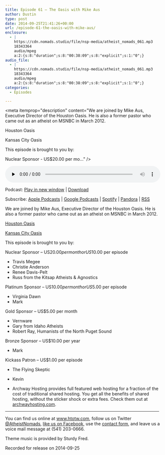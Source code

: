 ```yaml
---
title: Episode 61 – The Oasis with Mike Aus
author: Dustin
type: post
date: 2014-09-25T21:41:26+00:00
url: /episode-61-the-oasis-with-mike-aus/
enclosure:
  - |
    https://cdn.nomads.studio/file/nsp-media/atheist_nomads_061.mp3
    18343364
    audio/mpeg
    a:2:{s:8:"duration";s:8:"00:38:09";s:8:"explicit";s:1:"0";}
audio_file:
  - |
    https://cdn.nomads.studio/file/nsp-media/atheist_nomads_061.mp3
    18343364
    audio/mpeg
    a:2:{s:8:"duration";s:8:"00:38:09";s:8:"explicit";s:1:"0";}
categories:
  - Episodes

---
```

<div itemscope itemtype="http://schema.org/AudioObject">
  <meta itemprop="name" content="Episode 61 &#8211; The Oasis with Mike Aus" />
  
  <meta itemprop="uploadDate" content="2014-09-25T15:41:26-06:00" />
  
  <meta itemprop="encodingFormat" content="audio/mpeg" />
  
  <meta itemprop="duration" content="PT38M09S" />
  
  <meta itemprop="description" content="We are joined by Mike Aus, Executive Director of the Houston Oasis. He is also a former pastor who came out as an atheist on MSNBC in March 2012.

Houston Oasis

Kansas City Oasis

This episode is brought to you by:

Nuclear Sponsor - US$20.00 per mo..." />
  
  <meta itemprop="contentUrl" content="https://dts.podtrac.com/redirect.mp3/cdn.nomads.studio/file/nsp-media/atheist_nomads_061.mp3" />
  
  <meta itemprop="contentSize" content="17.5" />
  </p> 
  
  <div class="powerpress_player" id="powerpress_player_8316">
    <audio class="wp-audio-shortcode" id="audio-5177-60" preload="none" style="width: 100%;" controls="controls"><source type="audio/mpeg" src="https://dts.podtrac.com/redirect.mp3/cdn.nomads.studio/file/nsp-media/atheist_nomads_061.mp3?_=60" /><a href="https://dts.podtrac.com/redirect.mp3/cdn.nomads.studio/file/nsp-media/atheist_nomads_061.mp3">https://dts.podtrac.com/redirect.mp3/cdn.nomads.studio/file/nsp-media/atheist_nomads_061.mp3</a></audio>
  </div>
</div>

<p class="powerpress_links powerpress_links_mp3">
  Podcast: <a href="https://dts.podtrac.com/redirect.mp3/cdn.nomads.studio/file/nsp-media/atheist_nomads_061.mp3" class="powerpress_link_pinw" target="_blank" title="Play in new window" onclick="return powerpress_pinw('https://htotw.com/?powerpress_pinw=5177-podcast');" rel="nofollow">Play in new window</a> | <a href="https://dts.podtrac.com/redirect.mp3/cdn.nomads.studio/file/nsp-media/atheist_nomads_061.mp3" class="powerpress_link_d" title="Download" rel="nofollow" download="atheist_nomads_061.mp3">Download</a>
</p>

<p class="powerpress_links powerpress_subscribe_links">
  Subscribe: <a href="https://podcasts.apple.com/us/podcast/humanists-take-on-the-world/id530050098?mt=2&ls=1" class="powerpress_link_subscribe powerpress_link_subscribe_itunes" target="_blank" title="Subscribe on Apple Podcasts" rel="nofollow">Apple Podcasts</a> | <a href="https://www.google.com/podcasts?feed=aHR0cDovL2F0aGVpc3Rub21hZHMubGlic3luLmNvbS9yc3M%3D" class="powerpress_link_subscribe powerpress_link_subscribe_googleplay" target="_blank" title="Subscribe on Google Podcasts" rel="nofollow">Google Podcasts</a> | <a href="https://open.spotify.com/show/3LzK2xZGike6Tc1GEMtMbr?si=LieN9SNuTpq96smuaUsH8A" class="powerpress_link_subscribe powerpress_link_subscribe_spotify" target="_blank" title="Subscribe on Spotify" rel="nofollow">Spotify</a> | <a href="https://www.pandora.com/podcast/atheist-nomads/PC:10122?corr=62071012&part=ug" class="powerpress_link_subscribe powerpress_link_subscribe_pandora" target="_blank" title="Subscribe on Pandora" rel="nofollow">Pandora</a> | <a href="https://htotw.com/feed/podcast/" class="powerpress_link_subscribe powerpress_link_subscribe_rss" target="_blank" title="Subscribe via RSS" rel="nofollow">RSS</a>
</p>

We are joined by Mike Aus, Executive Director of the Houston Oasis. He is also a former pastor who came out as an atheist on MSNBC in March 2012.

<a href="http://www.houstonoasis.org/wp/" target="_blank" rel="noopener">Houston Oasis</a>

<a href="http://www.kcoasis.org/" target="_blank" rel="noopener">Kansas City Oasis</a>

This episode is brought to you by:

Nuclear Sponsor &#8211; US$20.00 per month or US$10.00 per episode  
* Travis Megee  
* Christie Anderson  
* Renee Davis-Pelt  
* Russ from the Kitsap Atheists & Agnostics

Platinum Sponsor – US$10.00 per month or US$5.00 per episode  
* Virginia Dawn  
* Mark

Gold Sponsor – US$5.00 per month  
* Vernware  
* Gary from Idaho Atheists  
* Robert Ray, Humanists of the North Puget Sound

Bronze Sponsor &#8211; US$10.00 per year  
* Mark

Kickass Patron &#8211; US$1.00 per episode  
* The Flying Skeptic  
* Kevin

* Archway Hosting provides full featured web hosting for a fraction of the cost of traditional shared hosting. You get all the benefits of shared hosting, without the sticker shock or extra fees. Check them out at <a href="http://archwayhosting.com/" target="_blank" rel="noopener">archwayhosting.com</a>.

<hr width="500" />

You can find us online at <a href="https://www.htotw.com/" target="_blank" rel="noopener">www.htotw.com</a>, follow us on Twitter <a href="https://twitter.com/AtheistNomads" target="_blank" rel="noopener">@AtheistNomads</a>, <a href="https://htotw.com/facebook" target="_blank" rel="noopener">like us on Facebook</a>, use the [contact form](https://htotw.com/contact), and leave us a voice mail message at (541) 203-0666.

Theme music is provided by Sturdy Fred.

Recorded for release on 2014-09-25